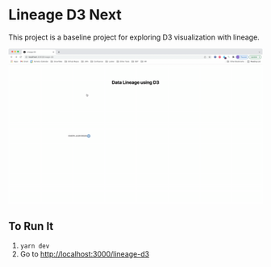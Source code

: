 # Lineage D3 Next

This project is a baseline project for exploring D3 visualization with lineage.

![img](./public/demo.gif)

## To Run It

1. `yarn dev`
2. Go to [http://localhost:3000/lineage-d3](http://localhost:3000/lineage-d3)